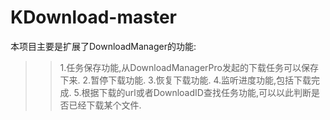 # KDownload-master

本项目主要是扩展了DownloadManager的功能:
>>1.任务保存功能,从DownloadManagerPro发起的下载任务可以保存下来.
>>2.暂停下载功能.
>>3.恢复下载功能.
>>4.监听进度功能,包括下载完成.
>>5.根据下载的url或者DownloadID查找任务功能,可以以此判断是否已经下载某个文件.